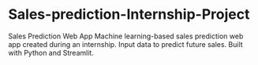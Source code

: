 # Sales-prediction-Internship-Project
Sales Prediction Web App  Machine learning-based sales prediction web app created during an internship. Input data to predict future sales. Built with Python and Streamlit.
